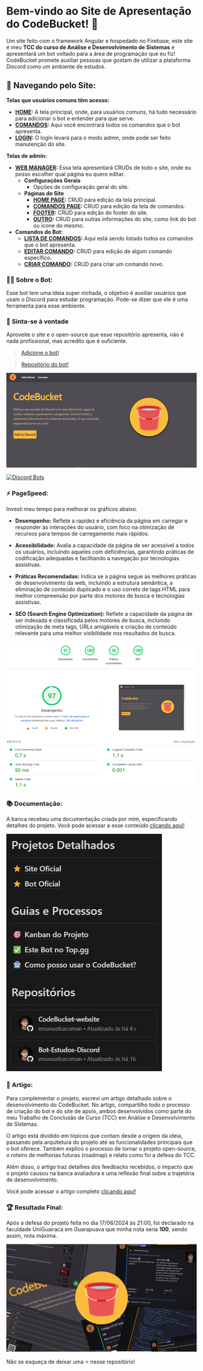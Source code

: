 # Bem-vindo ao Site de Apresentação do CodeBucket! 🤖

Um site feito com o framework Angular e hospedado no Firebase, este site é meu **TCC do curso de Análise e Desenvolvimento de Sistemas** e apresentará um bot voltado para a área de programação que eu fiz! CodeBucket promete auxiliar pessoas que gostam de utilizar a plataforma Discord como um ambiente de estudos.

## 📂 Navegando pelo Site:

**Telas que usuários comuns têm acesso:**
- **[HOME](https://codebucketweb.web.app):** A tela principal, onde, para usuários comuns, há tudo necessário para adicionar o bot e entender para que serve.
- **[COMANDOS](https://codebucketweb.web.app/comandos):** Aqui você encontrará todos os comandos que o bot apresenta.
- **[LOGIN](https://codebucketweb.web.app/login):** O login levará para o modo admin, onde pode ser feito manutenção do site.

**Telas de admin:**
- **[WEB MANAGER](https://codebucketweb.web.app/webmanager):** Essa tela apresentará CRUDs de todo o site, onde eu posso escolher qual página eu quero editar.
  - **Configurações Gerais**
    - Opções de configuração geral do site.
  - **Páginas do Site**
    - **[HOME PAGE](https://codebucketweb.web.app/homeedit):** CRUD para edição da tela principal.
    - **[COMANDOS PAGE](https://codebucketweb.web.app/comandosedit):** CRUD para edição da tela de comandos.
    - **[FOOTER](https://codebucketweb.web.app/footer):** CRUD para edição do footer do site.
    - **[OUTRO](https://codebucketweb.web.app/outro):** CRUD para outras informações do site, como link do bot ou ícone do mesmo.
- **Comandos do Bot:**
  - **[LISTA DE COMANDOS](https://codebucketweb.web.app/itemlist):** Aqui está sendo listado todos os comandos que o bot apresenta.
  - **[EDITAR COMANDO](https://codebucketweb.web.app/itemedit):** CRUD para edição de algum comando específico.
  - **[CRIAR COMANDO](https://codebucketweb.web.app/itemcreate):** CRUD para criar um comando novo.


### 👨‍💻 Sobre o Bot:

Esse bot tem uma ideia super nichada, o objetivo é auxiliar usuários que usam o Discord para estudar programação. Pode-se dizer que ele é uma ferramenta para esse ambiente.

### 🎉 Sinta-se à vontade

Aproveite o site e o open-source que esse repositório apresenta, não é nada profissional, mas acredito que é suficiente.

> [Adicione o bot!](https://codebucketweb.web.app)

> [Repositório do bot!](https://github.com/emanuelsacoman/Bot-Estudos-Discord)

![CodeBucket](./src/assets/images/codebucket.png)

[![Discord Bots](https://top.gg/api/widget/upvotes/1193011045577523300.svg)](https://top.gg/bot/1193011045577523300)

### ⚡ PageSpeed: 

Investi meu tempo para melhorar os gráficos abaixo.

- **Desempenho:** Reflete a rapidez e eficiência da página em carregar e responder às interações do usuário, com foco na otimização de recursos para tempos de carregamento mais rápidos.
  
- **Acessibilidade:** Avalia a capacidade da página de ser acessível a todos os usuários, incluindo aqueles com deficiências, garantindo práticas de codificação adequadas e facilitando a navegação por tecnologias assistivas.

- **Práticas Recomendadas:** Indica se a página segue as melhores práticas de desenvolvimento da web, incluindo a estrutura semântica, a eliminação de conteúdo duplicado e o uso correto de tags HTML para melhor compreensão por parte dos motores de busca e tecnologias assistivas.

- **SEO (Search Engine Optimization):** Reflete a capacidade da página de ser indexada e classificada pelos motores de busca, incluindo otimização de meta tags, URLs amigáveis e criação de conteúdo relevante para uma melhor visibilidade nos resultados de busca.

![PageSpeed](./src/assets/images/pagespeed2.png)

### 📚​ Documentação: 

A banca recebeu uma documentação criada por mim, especificando detalhes do projeto. Você pode acessar a esse conteúdo [clicando aqui!](https://poised-verdict-ecc.notion.site/3b7c6a83fc124b408440939e51a76922?v=2c86ee785fe74eafa0b625772b8b95f9)

![Notion](./src/assets/images/notion.png)

### 📝 Artigo:

Para complementar o projeto, escrevi um artigo detalhado sobre o desenvolvimento do CodeBucket. No artigo, compartilho todo o processo de criação do bot e do site de apoio, ambos desenvolvidos como parte do meu Trabalho de Conclusão de Curso (TCC) em Análise e Desenvolvimento de Sistemas.

O artigo está dividido em tópicos que contam desde a origem da ideia, passando pela arquitetura do projeto até as funcionalidades principais que o bot oferece. Também explico o processo de tornar o projeto open-source, o roteiro de melhorias futuras (roadmap) e relato como foi a defesa do TCC.

Além disso, o artigo traz detalhes dos feedbacks recebidos, o impacto que o projeto causou na banca avaliadora e uma reflexão final sobre a trajetória de desenvolvimento.

Você pode acessar o artigo completo [clicando aqui!](https://medium.com/@emanuelsacoman/codebucket-bot-para-discord-que-ensina-programação-de-forma-prática-5f307730e5c2)

### 🏆​ Resultado Final:

Após a defesa do projeto feita no dia 17/06/2024 às 21:00, foi declarado na faculdade UniGuairacá em Guarapuava que minha nota seria **100**, sendo assim, nota máxima.

![CodebucketWallpaper](./src/assets/images/codebucketWallpaper.png)

Não se esqueça de deixar uma ⭐ nesse repositório!
